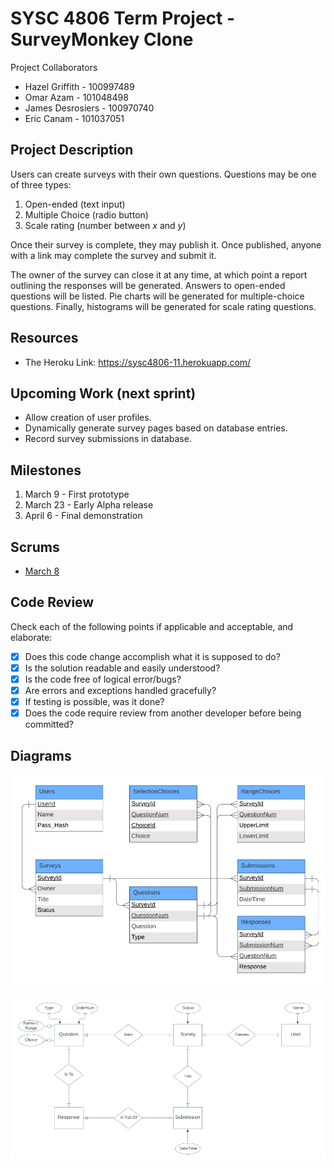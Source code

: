 # SYSC 4806 Term Project - SurveyMonkey Clone

Project Collaborators
- Hazel Griffith - 100997489
- Omar Azam - 101048498
- James Desrosiers - 100970740
- Eric Canam - 101037051

## Project Description
Users can create surveys with their own questions. Questions may be one of three types:

1. Open-ended (text input)
2. Multiple Choice (radio button)
3. Scale rating (number between _x_ and _y_)

Once their survey is complete, they may publish it.
Once published, anyone with a link may complete the survey and submit it.

The owner of the survey can close it at any time, at which point a report outlining the responses will be generated.
Answers to open-ended questions will be listed.
Pie charts will be generated for multiple-choice questions.
Finally, histograms will be generated for scale rating questions.

## Resources
* The Heroku Link: https://sysc4806-11.herokuapp.com/

## Upcoming Work (next sprint)

* Allow creation of user profiles.
* Dynamically generate survey pages based on database entries.
* Record survey submissions in database.

## Milestones

1. March 9 - First prototype
2. March 23 - Early Alpha release
3. April 6 - Final demonstration

## Scrums
* [March 8](https://github.com/Jasenerd/SurveryMonkey4806/issues/16)

## Code Review
Check each of the following points if applicable and acceptable, and elaborate:
- [x] Does this code change accomplish what it is supposed to do?
- [x] Is the solution readable and easily understood?
- [x] Is the code free of logical error/bugs?
- [x] Are errors and exceptions handled gracefully?
- [x] If testing is possible, was it done?
- [x] Does the code require review from another developer before being committed?

## Diagrams
![ERD Diagram](/misc/db-erd.png)

![UML Diagram](/misc/db-uml.png)
